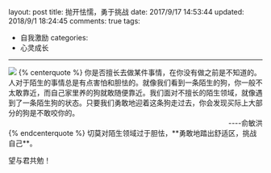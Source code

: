 layout: post
title: 抛开怯懦，勇于挑战
date: 2017/9/17 14:53:44
updated: 2018/9/1 18:24:45
comments: true
tags:
- 自我激励
categories:
- 心灵成长

---
<img src="https://eisenhao.coding.net/p/eisenhao/d/eisenhao/git/raw/master/uploads/challenge-yourself.jpg" class="full-image" />
<!-- 标签方式引用，要求版本在0.4.5或以上 -->
{% centerquote %} 你是否擅长去做某件事情，在你没有做之前是不知道的。人对于陌生的事情总是有点害怕和胆怯的。就像我们看到一条陌生的狗，你一般不太敢靠近，而自己家里养的狗就敢随便靠近。我们面对不擅长的陌生领域，就像遇到了一条陌生狗的状态。只要我们勇敢地迎着这条狗走过去，你会发现买际上大部分的狗是不敢咬你的。
<div align = right>----俞敏洪</div>
{% endcenterquote %}
<!-- more -->
切莫对陌生领域过于胆怯，**勇敢地踏出舒适区，挑战自己**。

望与君共勉！
